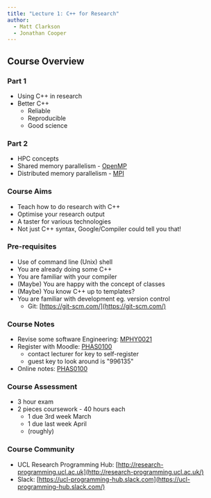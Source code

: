 ```yaml
---
title: "Lecture 1: C++ for Research"
author:
  - Matt Clarkson
  - Jonathan Cooper
---
```


## Course Overview

### Part 1

* Using C++ in research
* Better C++
    * Reliable
    * Reproducible
    * Good science
    

### Part 2

* HPC concepts
* Shared memory parallelism - [OpenMP](http://www.openmp.org)
* Distributed memory parallelism - [MPI](http://www.open-mpi.org)


### Course Aims

* Teach how to do research with C++
* Optimise your research output
* A taster for various technologies
* Not just C++ syntax, Google/Compiler could tell you that!


### Pre-requisites

* Use of command line (Unix) shell
* You are already doing some C++
* You are familiar with your compiler
* (Maybe) You are happy with the concept of classes
* (Maybe) You know C++ up to templates?
* You are familiar with development eg. version control
    * Git: [https://git-scm.com/](https://git-scm.com/)
    
    
### Course Notes

* Revise some software Engineering: [MPHY0021](http://github-pages.ucl.ac.uk/rsd-engineeringcourse/)
* Register with Moodle: [PHAS0100](https://moodle.ucl.ac.uk/)
    * contact lecturer for key to self-register
    * guest key to look around is "996135"
* Online notes: [PHAS0100](http://rits.github-pages.ucl.ac.uk/research-computing-with-cpp/)


### Course Assessment

* 3 hour exam
* 2 pieces coursework - 40 hours each
    * 1 due 3rd week March
    * 1 due last week April
    * (roughly)


### Course Community

* UCL Research Programming Hub: [http://research-programming.ucl.ac.uk](http://research-programming.ucl.ac.uk/)
* Slack: [https://ucl-programming-hub.slack.com](https://ucl-programming-hub.slack.com/)


